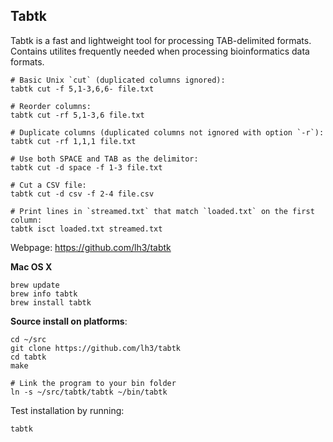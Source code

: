 ## Tabtk

Tabtk is a fast and lightweight tool for processing TAB-delimited formats.
Contains utilites frequently needed when processing
bioinformatics data formats.

	# Basic Unix `cut` (duplicated columns ignored):
	tabtk cut -f 5,1-3,6,6- file.txt

	# Reorder columns:
    tabtk cut -rf 5,1-3,6 file.txt

	# Duplicate columns (duplicated columns not ignored with option `-r`):
    tabtk cut -rf 1,1,1 file.txt

	# Use both SPACE and TAB as the delimitor:
	tabtk cut -d space -f 1-3 file.txt

	# Cut a CSV file:
	tabtk cut -d csv -f 2-4 file.csv

	# Print lines in `streamed.txt` that match `loaded.txt` on the first column:
	tabtk isct loaded.txt streamed.txt

Webpage: https://github.com/lh3/tabtk

**Mac OS X**

	brew update
	brew info tabtk
	brew install tabtk

**Source install on platforms**:

	cd ~/src
	git clone https://github.com/lh3/tabtk
	cd tabtk
	make

	# Link the program to your bin folder
	ln -s ~/src/tabtk/tabtk ~/bin/tabtk

Test installation by running:

	tabtk